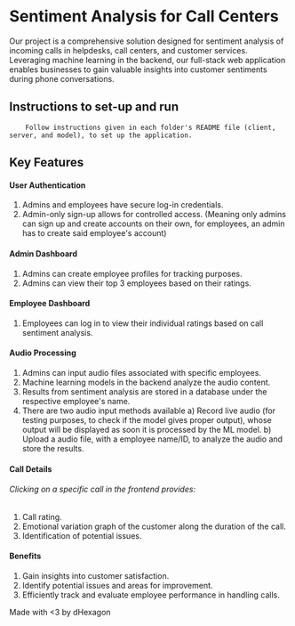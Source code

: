 # Sentiment Analysis for Call Centers
Our project is a comprehensive solution designed for sentiment analysis of incoming calls in helpdesks, call centers, and customer services. Leveraging machine learning in the backend, our full-stack web application enables businesses to gain valuable insights into customer sentiments during phone conversations.

## Instructions to set-up and run
        Follow instructions given in each folder's README file (client, server, and model), to set up the application. 

## Key Features


#### User Authentication
1. Admins and employees have secure log-in credentials.
2. Admin-only sign-up allows for controlled access. (Meaning only admins can sign up and create accounts on their own, for employees, an admin has to create said employee's account)

#### Admin Dashboard
1. Admins can create employee profiles for tracking purposes.
2. Admins can view their top 3 employees based on their ratings.

#### Employee Dashboard
1. Employees can log in to view their individual ratings based on call sentiment analysis.

#### Audio Processing
1. Admins can input audio files associated with specific employees.
2. Machine learning models in the backend analyze the audio content.
3. Results from sentiment analysis are stored in a database under the respective employee's name.
4. There are two audio input methods available
    a) Record live audio (for testing purposes, to check if the model gives proper output), whose output will be displayed as soon it is processed by the ML model. 
    b) Upload a audio file, with a employee name/ID, to analyze the audio and store the results. 


#### Call Details 
###### Clicking on a specific call in the frontend provides:
1. Call rating.
2. Emotional variation graph of the customer along the duration of the call.
3. Identification of potential issues.

#### Benefits
1. Gain insights into customer satisfaction.
2. Identify potential issues and areas for improvement.
3. Efficiently track and evaluate employee performance in handling calls.

Made with <3 by dHexagon